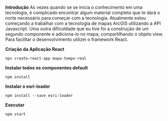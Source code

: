 **Introdução**
As vezes quando se se inicia o conhecimento em uma tecnologia, é complicado encontrar algum material completo que te dará o norte necessário para começar com a tecnologia. Atualmente estou começando a trabalhar com a tecnologia de mapas ArcGIS utilizando a API Javascript. Uma outra dificuldade que eu tive foi a construção de um segundo componente e adiciona-lo no mapa, compartilhando o objeto view. Para facilitar o desenvolvimento utilizei o framework React. 


**Criação da Aplicação React**

`npx create-react-app mapa-tempo-real`

**Instalar todos os componentes default**

`npm install`

**Instalar o esri-loader**

`npm install --save esri-loader`

**Executar**

`npm start`




